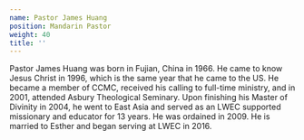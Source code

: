 ```yaml
---
name: Pastor James Huang
position: Mandarin Pastor
weight: 40
title: ''
---
```


Pastor James Huang was born in Fujian, China in 1966. He came to know Jesus Christ in 1996, which is the same year that he came to the US. He became a member of CCMC, received his calling to full-time ministry, and in 2001, attended Asbury Theological Seminary. Upon finishing his Master of Divinity in 2004, he went to East Asia and served as an LWEC supported missionary and educator for 13 years. He was ordained in 2009. He is married to Esther and began serving at LWEC in 2016.
